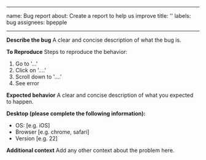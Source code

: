 ______________________________________________________________________

name: Bug report
about: Create a report to help us improve
title: ''
labels: bug
assignees: bpepple

______________________________________________________________________

**Describe the bug**
A clear and concise description of what the bug is.

**To Reproduce**
Steps to reproduce the behavior:

1. Go to '...'
2. Click on '....'
3. Scroll down to '....'
4. See error

**Expected behavior**
A clear and concise description of what you expected to happen.

**Desktop (please complete the following information):**

- OS: \[e.g. iOS\]
- Browser \[e.g. chrome, safari\]
- Version \[e.g. 22\]

**Additional context**
Add any other context about the problem here.
